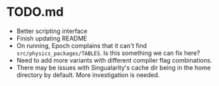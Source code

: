 # TODO.md

- Better scripting interface
- Finish updating README
- On running, Epoch complains that it can't find `src/physics_packages/TABLES`.
  Is this something we can fix here?
- Need to add more variants with different compiler flag combinations.
- There may be issues with Singualarity's cache dir being in the home directory by
  default. More investigation is needed.
